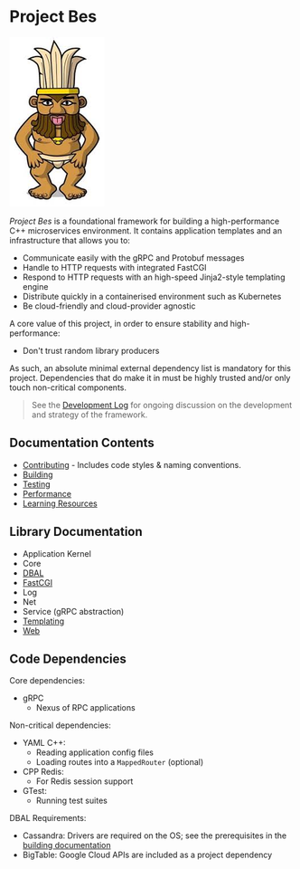 Project Bes
===========
![Egyptian God Bes](docs/img/bes.jpeg "Egyptian God Bes")

_Project Bes_ is a foundational framework for building a high-performance C++ microservices environment. It contains
application templates and an infrastructure that allows you to:
* Communicate easily with the gRPC and Protobuf messages
* Handle to HTTP requests with integrated FastCGI
* Respond to HTTP requests with an high-speed Jinja2-style templating engine
* Distribute quickly in a containerised environment such as Kubernetes
* Be cloud-friendly and cloud-provider agnostic

A core value of this project, in order to ensure stability and high-performance:
* Don't trust random library producers

As such, an absolute minimal external dependency list is mandatory for this project. Dependencies that do make it in
must be highly trusted and/or only touch non-critical components. 

> See the [Development Log](docs/Development_Log.md) for ongoing discussion on the development and strategy of the 
> framework.  

Documentation Contents
----------------------
* [Contributing](docs/Contributing.md) - Includes code styles & naming conventions.
* [Building](docs/Building.md)
* [Testing](docs/Testing.md)
* [Performance](docs/Performance.md)
* [Learning Resources](docs/Learning_Resources.md)

Library Documentation
---------------------
* Application Kernel
* Core
* [DBAL](docs/library/DBAL.md)
* [FastCGI](docs/library/FastCGI.md)
* Log
* Net
* Service (gRPC abstraction)
* [Templating](docs/library/Templating.md)
* [Web](docs/library/Web.md)

Code Dependencies
-----------------
Core dependencies:
* gRPC
  * Nexus of RPC applications

Non-critical dependencies:
* YAML C++:
  * Reading application config files
  * Loading routes into a `MappedRouter` (optional)
* CPP Redis:
  * For Redis session support
* GTest:
  * Running test suites

DBAL Requirements:
* Cassandra: Drivers are required on the OS; see the prerequisites in the [building documentation](docs/Building.md)
* BigTable: Google Cloud APIs are included as a project dependency
